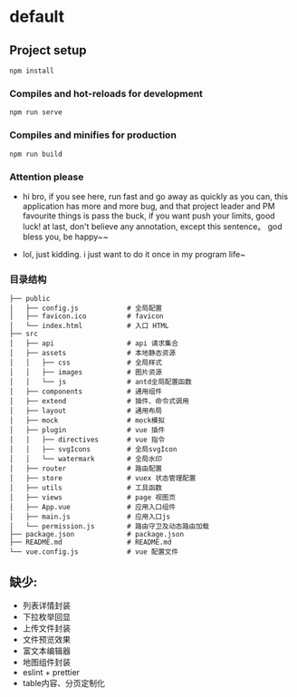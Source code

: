 # default

## Project setup
```
npm install
```

### Compiles and hot-reloads for development
```
npm run serve
```

### Compiles and minifies for production
```
npm run build
```

### Attention please
- hi bro, if you see here, run fast and go away as quickly as you can, this application has more and more bug, and that project leader and PM favourite things is pass the buck, if you want push your limits, good luck! at last, don't believe any annotation, except this sentence。 god bless you, be happy~~

- lol, just kidding. i just want to do it once in my program life~


### 目录结构
```
├── public
│   ├── config.js            # 全局配置
│   ├── favicon.ico          # favicon
│   └── index.html           # 入口 HTML
├── src
│   ├── api                  # api 请求集合
│   ├── assets               # 本地静态资源
│   │   ├── css           	 # 全局样式
│   │   ├── images  		 # 图片资源
│   │   └── js               # antd全局配置函数
│   ├── components           # 通用组件
│   ├── extend               # 插件、命令式调用
│   ├── layout               # 通用布局
│   ├── mock                 # mock模拟
│   ├── plugin               # vue 插件
│   │	├── directives       # vue 指令
│   │	├── svgIcons         # 全局svgIcon
│	│	└── watermark  		 # 全局水印
│   ├── router               # 路由配置
│   ├── store                # vuex 状态管理配置
│   ├── utils                # 工具函数
│   ├── views                # page 视图页
│   ├── App.vue              # 应用入口组件
│   ├── main.js              # 应用入口js
│   └── permission.js        # 路由守卫及动态路由加载
├── package.json             # package.json
├── README.md                # README.md
└── vue.config.js            # vue 配置文件
```


## 缺少:
- 列表详情封装
- 下拉枚举回显
- 上传文件封装
- 文件预览效果   
- 富文本编辑器
- 地图组件封装
- eslint + prettier
- table内容、分页定制化